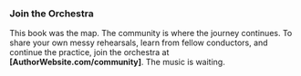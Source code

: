 ### **Join the Orchestra**

This book was the map. The community is where the journey continues. To share your own messy rehearsals, learn from fellow conductors, and continue the practice, join the orchestra at **[AuthorWebsite.com/community]**. The music is waiting.
      